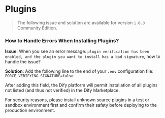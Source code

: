 # Plugins

> The following issue and solution are available for version `1.0.0` Community Edition.

### How to Handle Errors When Installing Plugins?

**Issue**: When you see an error message: `plugin verification has been enabled, and the plugin you want to install has a bad signature`, how to handle the issue?

**Solution**: Add the following line to the end of your `.env` configuration file: `FORCE_VERIFYING_SIGNATURE=false`

After adding this field, the Dify platform will permit installation of all plugins not listed (and thus not verified) in the Dify Marketplace. 

For security reasons, please install unknown source plugins in a test or sandbox environment first and confirm their safety before deploying to the production environment.


